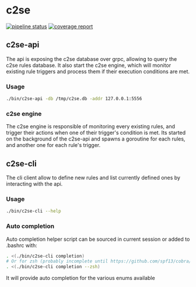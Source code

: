 # c2se

[![pipeline status](https://gitlab.com/Teserakt/c2se/badges/master/pipeline.svg)](https://gitlab.com/Teserakt/c2se/commits/master)
[![coverage report](https://gitlab.com/Teserakt/c2se/badges/master/coverage.svg)](https://gitlab.com/Teserakt/c2se/commits/master)

## c2se-api

The api is exposing the c2se database over grpc, allowing to query the c2se rules database.
It also start the c2se engine, which will monitor existing rule triggers and process them if their execution conditions are met.

### Usage

```bash
./bin/c2se-api -db /tmp/c2se.db -addr 127.0.0.1:5556
```

### c2se engine

The c2se engine is responsible of monitoring every existing rules, and trigger their actions when one of their trigger's condition is met.
Its started on the background of the c2se-api and spawns a goroutine for each rules, and another one for each rule's trigger.

## c2se-cli

The cli client allow to define new rules and list currently defined ones by interacting with the api.

### Usage

```bash
./bin/c2se-cli --help
```

### Auto completion

Auto completion helper script can be sourced in current session or added to .bashrc with:

```bash
. <(./bin/c2se-cli completion)
# Or for zsh (probably incomplete until https://github.com/spf13/cobra/pull/646 get merged)
. <(./bin/c2se-cli completion --zsh)
```
It will provide auto completion for the various enums available
